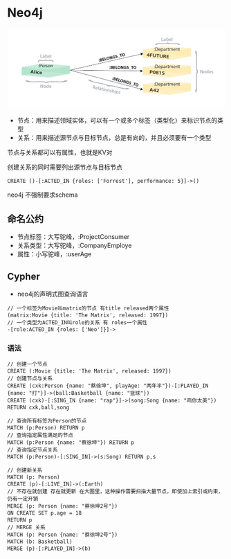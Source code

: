 # Neo4j

![202292172629](/assets/202292172629.jpg)

- 节点：用来描述领域实体，可以有一个或多个标签（类型化）来标识节点的类型
- 关系：用来描述源节点与目标节点，总是有向的，并且必须要有一个类型

节点与关系都可以有属性，也就是KV对

创建关系的同时需要列出源节点与目标节点

```cypher
CREATE ()-[:ACTED_IN {roles: ['Forrest'], performance: 5}]->()
```

neo4j 不强制要求schema

## 命名公约

- 节点标签：大写驼峰，:ProjectConsumer
- 关系类型：大写驼峰，:CompanyEmploye
- 属性：小写驼峰，:userAge

## Cypher

- neo4j的声明式图查询语言

```cypher
// 一个标签为Movie叫matrix的节点 有title released两个属性
(matrix:Movie {title: 'The Matrix', released: 1997})
// 一个类型为ACTED_IN叫role的关系 有 roles一个属性
-[role:ACTED_IN {roles: ['Neo']}]->
```

### 语法

```cypher
// 创建一个节点
CREATE (:Movie {title: 'The Matrix', released: 1997})
// 创建节点与关系
CREATE (cxk:Person {name: "蔡徐坤", playAge: "两年半"})-[:PLAYED_IN {name: "打"}]->(ball:Basketball {name: "篮球"})
CREATE (cxk)-[:SING_IN {name: "rap"}]->(song:Song {name: "鸡你太美"})
RETURN cxk,ball,song
```

```cypher
// 查询所有标签为Person的节点
MATCH (p:Person) RETURN p
// 查询指定属性满足的节点
MATCH (p:Person {name: "蔡徐坤"}) RETURN p
// 查询指定节点关系
MATCH (p:Person)-[:SING_IN]->(s:Song) RETURN p,s
```

```cypher
// 创建新关系
MATCH (p: Person)
CREATE (p)-[:LIVE_IN]->(:Earth)
// 不存在就创建 存在就更新 在大图里，这种操作需要扫描大量节点，即使加上索引或约束，仍有一定开销
MERGE (p: Person {name: "蔡徐坤2号"})
ON CREATE SET p.age = 18
RETURN p
// MERGE 关系
MATCH (p: Person {name: "蔡徐坤2号"})
MATCH (b: Basketball)
MERGE (p)-[:PLAYED_IN]->(b)
```
